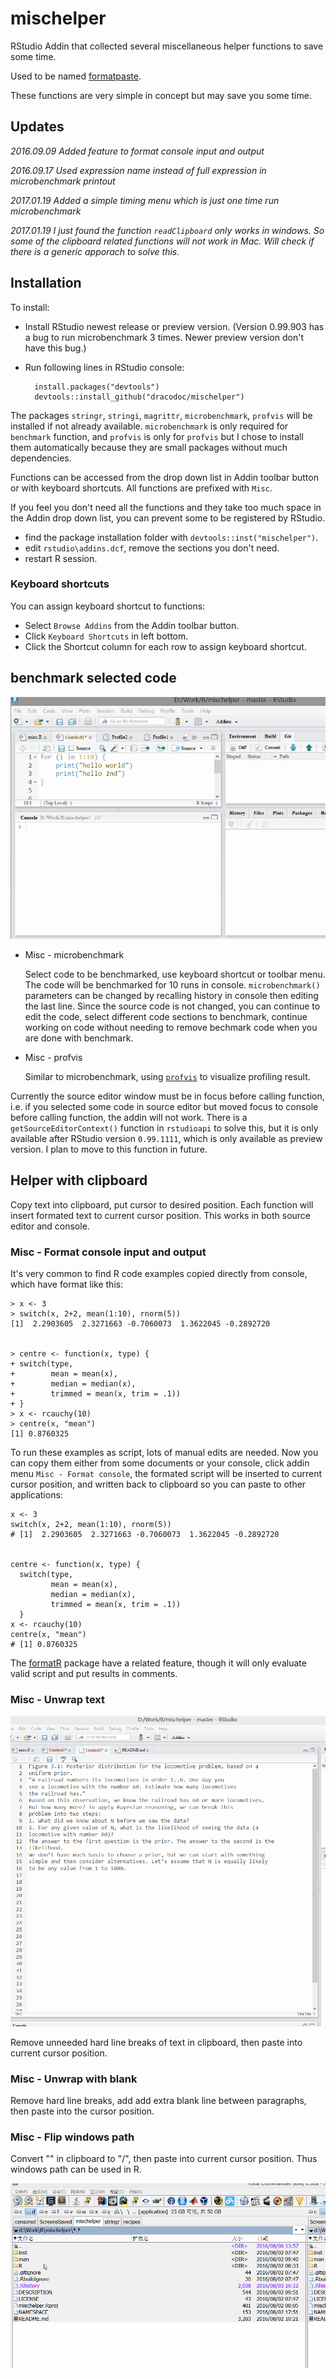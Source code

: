 # mischelper
RStudio Addin that collected several miscellaneous helper functions to save some time.

Used to be named [formatpaste](https://github.com/dracodoc/formatpaste).

These functions are very simple in concept but may save you some time.

## Updates

_2016.09.09  Added feature to format console input and output_

_2016.09.17  Used expression name instead of full expression in microbenchmark printout_

_2017.01.19  Added a simple timing menu which is just one time run microbenchmark_

_2017.01.19  I just found the function `readClipboard` only works in windows. So some of the clipboard related functions will not work in Mac. Will check if there is a generic apporach to solve this._



## Installation
To install:
* Install RStudio newest release or preview version. (Version 0.99.903 has a bug to run microbenchmark 3 times. Newer preview version don't have this bug.)
* Run following lines in RStudio console:


        install.packages("devtools")
        devtools::install_github("dracodoc/mischelper")
        
The packages `stringr`, `stringi`, `magrittr`, `microbenchmark`, `profvis` will be installed if not already available. `microbenchmark` is only required for `benchmark` function, and `profvis` is only for `profvis` but I chose to install them automatically because they are small packages without much dependencies. 

Functions can be accessed from the drop down list in Addin toolbar button or with keyboard shortcuts. All functions are prefixed with `Misc`.

If you feel you don't need all the functions and they take too much space in the Addin drop down list, you can prevent some to be registered by RStudio. 
- find the package installation folder with `devtools::inst("mischelper")`.
- edit `rstudio\addins.dcf`, remove the sections you don't need.
- restart R session.

### Keyboard shortcuts
You can assign keyboard shortcut to functions:
* Select `Browse Addins` from the Addin toolbar button.
* Click `Keyboard Shortcuts` in left bottom.
* Click the Shortcut column for each row to assign keyboard shortcut.

## benchmark selected code
![benchmark](/inst/demo/benchmark.gif)

* Misc - microbenchmark

  Select code to be benchmarked, use keyboard shortcut or toolbar menu. The code will be benchmarked for 10 runs in console. `microbenchmark()` parameters can be changed by recalling history in console then editing the last line.
  Since the source code is not changed, you can continue to edit the code, select different code sections to benchmark, continue working on code without needing to remove bechmark code when you are done with benchmark. 

* Misc - profvis

  Similar to microbenchmark, using [`profvis`](https://github.com/rstudio/profvis) to visualize profiling result. 

Currently the source editor window must be in focus before calling function, i.e. if 
you selected some code in source editor but moved focus to console before calling function, the addin will not work. There is a `getSourceEditorContext()` function in `rstudioapi` to solve this, but it is only available after RStudio version `0.99.1111`, which is only available as preview version. I plan to move to this function in future.

## Helper with clipboard
Copy text into clipboard, put cursor to desired position. Each function will insert formated text to current cursor position. This works in both source editor and console.

### Misc - Format console input and output

It's very common to find R code examples copied directly from console, which have format like this:

    > x <- 3
    > switch(x, 2+2, mean(1:10), rnorm(5))
    [1]  2.2903605  2.3271663 -0.7060073  1.3622045 -0.2892720


    > centre <- function(x, type) {
    + switch(type,
    +        mean = mean(x),
    +        median = median(x),
    +        trimmed = mean(x, trim = .1))
    + }
    > x <- rcauchy(10)
    > centre(x, "mean")
    [1] 0.8760325


To run these examples as script, lots of manual edits are needed. Now you can copy them either from some documents or your console, click addin menu `Misc - Format console`, the formated script will be inserted to current cursor position, and written back to clipboard so you can paste to other applications:

    x <- 3
    switch(x, 2+2, mean(1:10), rnorm(5))
    # [1]  2.2903605  2.3271663 -0.7060073  1.3622045 -0.2892720


    centre <- function(x, type) {
      switch(type,
             mean = mean(x),
             median = median(x),
             trimmed = mean(x, trim = .1))
      }
    x <- rcauchy(10)
    centre(x, "mean")
    # [1] 0.8760325

The [formatR](http://yihui.name/formatR/) package have a related feature, though it will only evaluate valid script and put results in comments.


### Misc - Unwrap text

![unwrap](/inst/demo/unwrap.gif)

  Remove unneeded hard line breaks of text in clipboard, then paste into current cursor position.
### Misc - Unwrap with blank

  Remove hard line breaks, add add extra blank line between paragraphs, then paste into the cursor position.
### Misc - Flip windows path

  Convert "\" in clipboard to "/", then paste into current cursor position. Thus windows path can be used in R.

![flip](/inst/demo/flip.gif)

